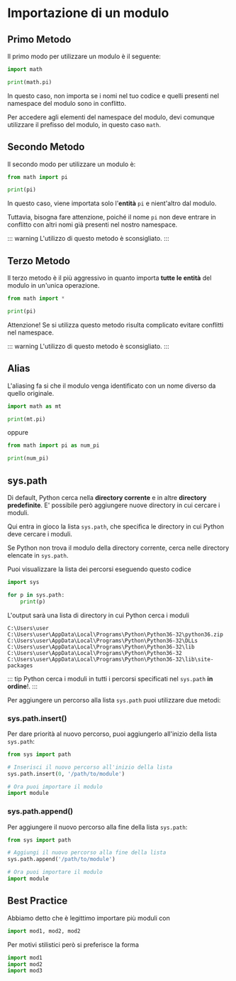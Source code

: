 
# Importazione di un modulo

## Primo Metodo

Il primo modo per utilizzare un modulo è il seguente:

``` python
import math

print(math.pi)
```

In questo caso, non importa se i nomi nel tuo codice e quelli presenti nel namespace del modulo sono in conflitto. 

Per accedere agli elementi del namespace del modulo, devi comunque utilizzare il prefisso del modulo, in questo caso `math`.

## Secondo Metodo

Il secondo modo per utilizzare un modulo è:

``` python
from math import pi

print(pi)
```

In questo caso, viene importata solo l'**entità** `pi` e nient'altro dal modulo. 

Tuttavia, bisogna fare attenzione, poiché il nome `pi` non deve entrare in conflitto con altri nomi già presenti nel nostro namespace.

::: warning
L'utilizzo di questo metodo è sconsigliato.
:::

## Terzo Metodo

Il terzo metodo è il più aggressivo in quanto importa **tutte le entità** del modulo in un'unica operazione.

``` python
from math import *

print(pi)
```

Attenzione! Se si utilizza questo metodo risulta complicato evitare conflitti nel namespace.

::: warning
L'utilizzo di questo metodo è sconsigliato.
:::

## Alias

L'aliasing fa si che il modulo venga identificato con un nome diverso da quello originale.

``` python
import math as mt

print(mt.pi)
```

oppure

``` python
from math import pi as num_pi

print(num_pi)
```

## sys.path

Di default, Python cerca nella **directory corrente** e in altre **directory predefinite**. E' possibile però aggiungere nuove directory in cui cercare i moduli.

Qui entra in gioco la lista `sys.path`, che specifica le directory in cui Python deve cercare i moduli.

Se Python non trova il modulo della directory corrente, cerca nelle directory elencate in `sys.path`.

Puoi visualizzare la lista dei percorsi eseguendo questo codice

``` python
import sys

for p in sys.path:
    print(p)
```

L'output sarà una lista di directory in cui Python cerca i moduli

``` text
C:\Users\user
C:\Users\user\AppData\Local\Programs\Python\Python36-32\python36.zip
C:\Users\user\AppData\Local\Programs\Python\Python36-32\DLLs
C:\Users\user\AppData\Local\Programs\Python\Python36-32\lib
C:\Users\user\AppData\Local\Programs\Python\Python36-32
C:\Users\user\AppData\Local\Programs\Python\Python36-32\lib\site-packages
```

::: tip
Python cerca i moduli in tutti i percorsi specificati nel `sys.path` **in ordine**!. 
:::

Per aggiungere un percorso alla lista `sys.path` puoi utilizzare due metodi:

### sys.path.insert()

Per dare priorità al nuovo percorso, puoi aggiungerlo all'inizio della lista `sys.path`:

``` python
from sys import path

# Inserisci il nuovo percorso all'inizio della lista
sys.path.insert(0, '/path/to/module')

# Ora puoi importare il modulo
import module
```

### sys.path.append()

Per aggiungere il nuovo percorso alla fine della lista `sys.path`:

```python
from sys import path

# Aggiungi il nuovo percorso alla fine della lista
sys.path.append('/path/to/module')

# Ora puoi importare il modulo
import module
```

## Best Practice

Abbiamo detto che è legittimo importare più moduli con

``` python
import mod1, mod2, mod2
```

Per motivi stilistici però si preferisce la forma

``` python
import mod1
import mod2
import mod3
```